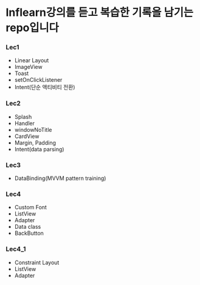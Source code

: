 # Inflearn강의를 듣고 복습한 기록을 남기는 repo입니다 

### Lec1

- Linear Layout
- ImageView
- Toast
- setOnClickListener
- Intent(단순 액티비티 전환)

### Lec2

- Splash
- Handler
- windowNoTitle
- CardView
- Margin, Padding
- Intent(data parsing)

### Lec3

- DataBinding(MVVM pattern training)

### Lec4

- Custom Font
- ListView
- Adapter
- Data class
- BackButton

### Lec4_1

- Constraint Layout
- ListView
- Adapter
